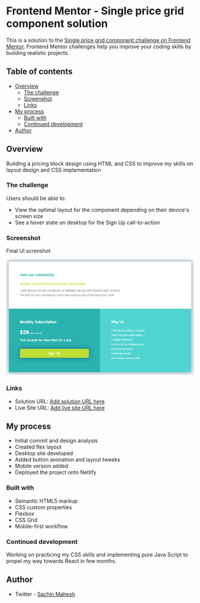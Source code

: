 # Frontend Mentor - Single price grid component solution

This is a solution to the [Single price grid component challenge on Frontend Mentor](https://www.frontendmentor.io/challenges/single-price-grid-component-5ce41129d0ff452fec5abbbc). Frontend Mentor challenges help you improve your coding skills by building realistic projects.

## Table of contents

- [Overview](#overview)
  - [The challenge](#the-challenge)
  - [Screenshot](#screenshot)
  - [Links](#links)
- [My process](#my-process)
  - [Built with](#built-with)
  - [Continued development](#continued-development)
- [Author](#author)

## Overview

Building a pricing block design using HTML and CSS to improve my skills on layout design and CSS implementation

### The challenge

Users should be able to:

- View the optimal layout for the component depending on their device's screen size
- See a hover state on desktop for the Sign Up call-to-action

### Screenshot

Final UI screnshot

![](/images/screenshot.png)

### Links

- Solution URL: [Add solution URL here](https://github.com/cyrus303/Pricing-Block)
- Live Site URL: [Add live site URL here](https://confident-yonath-66c92c.netlify.app/)

## My process

- Initial commit and design analysis
- Created flex layout
- Desktop site developed
- Added button animation and layout tweeks
- Mobile version added
- Deployed the project onto Netlify

### Built with

- Semantic HTML5 markup
- CSS custom properties
- Flexbox
- CSS Grid
- Mobile-first workflow

### Continued development

Working on practicing my CSS skills and implementing pure Java Script to propel my way towards React in few months.

## Author

- Twitter - [Sachin Mahesh](https://twitter.com/sachin_mahesh_)

